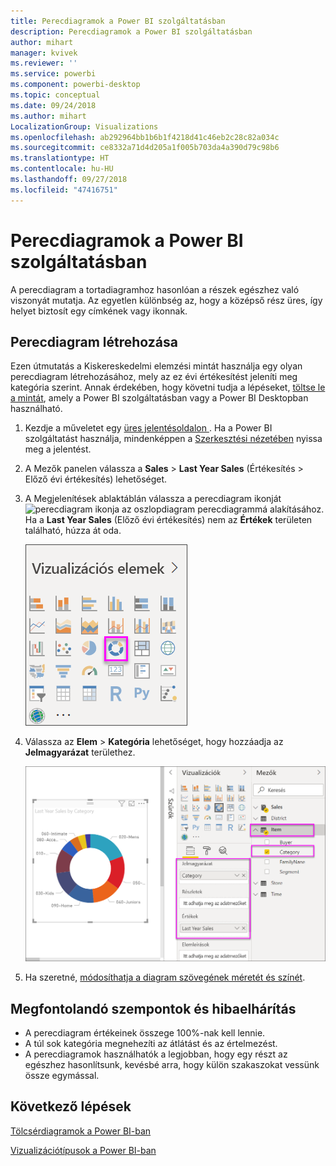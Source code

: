 ```yaml
---
title: Perecdiagramok a Power BI szolgáltatásban
description: Perecdiagramok a Power BI szolgáltatásban
author: mihart
manager: kvivek
ms.reviewer: ''
ms.service: powerbi
ms.component: powerbi-desktop
ms.topic: conceptual
ms.date: 09/24/2018
ms.author: mihart
LocalizationGroup: Visualizations
ms.openlocfilehash: ab292964bb1b6b1f4218d41c46eb2c28c82a034c
ms.sourcegitcommit: ce8332a71d4d205a1f005b703da4a390d79c98b6
ms.translationtype: HT
ms.contentlocale: hu-HU
ms.lasthandoff: 09/27/2018
ms.locfileid: "47416751"
---
```

# <a name="doughnut-charts-in-power-bi"></a>Perecdiagramok a Power BI szolgáltatásban
A perecdiagram a tortadiagramhoz hasonlóan a részek egészhez való viszonyát mutatja. Az egyetlen különbség az, hogy a középső rész üres, így helyet biztosít egy címkének vagy ikonnak.

## <a name="create-a-doughnut-chart"></a>Perecdiagram létrehozása
Ezen útmutatás a Kiskereskedelmi elemzési mintát használja egy olyan perecdiagram létrehozásához, mely az ez évi értékesítést jeleníti meg kategória szerint. Annak érdekében, hogy követni tudja a lépéseket, [töltse le a mintát](../sample-datasets.md), amely a Power BI szolgáltatásban vagy a Power BI Desktopban használható.

1. Kezdje a műveletet egy [üres jelentésoldalon ](../power-bi-report-add-page.md). Ha a Power BI szolgáltatást használja, mindenképpen a [Szerkesztési nézetében](../service-interact-with-a-report-in-editing-view.md) nyissa meg a jelentést.

2. A Mezők panelen válassza a **Sales** \> **Last Year Sales** (Értékesítés > Előző évi értékesítés) lehetőséget.  
   
3. A Megjelenítések ablaktáblán válassza a perecdiagram ikonját ![perecdiagram ikonja](media/power-bi-visualization-doughnut-charts/power-bi-icon.png) az oszlopdiagram perecdiagrammá alakításához. Ha a **Last Year Sales** (Előző évi értékesítés) nem az **Értékek** területen található, húzza át oda.
     
   ![A Vizualizációk panel a kiválasztott perecdiagram lehetőséggel](media/power-bi-visualization-doughnut-charts/power-bi-doughnut-chart.png)

4. Válassza az **Elem** \> **Kategória** lehetőséget, hogy hozzáadja az **Jelmagyarázat** területhez. 
     
    ![a perec a Mezők panel mellett](media/power-bi-visualization-doughnut-charts/power-bi-doughnut-done.png)

5. Ha szeretné, [módosíthatja a diagram szövegének méretét és színét](power-bi-visualization-customize-title-background-and-legend.md). 

## <a name="considerations-and-troubleshooting"></a>Megfontolandó szempontok és hibaelhárítás
* A perecdiagram értékeinek összege 100%-nak kell lennie.
* A túl sok kategória megnehezíti az átlátást és az értelmezést.
* A perecdiagramok használhatók a legjobban, hogy egy részt az egészhez hasonlítsunk, kevésbé arra, hogy külön szakaszokat vessünk össze egymással. 

## <a name="next-steps"></a>Következő lépések
[Tölcsérdiagramok a Power BI-ban](power-bi-visualization-funnel-charts.md)

[Vizualizációtípusok a Power BI-ban](power-bi-visualization-types-for-reports-and-q-and-a.md)


